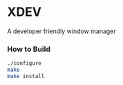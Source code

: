 # XDEV

A developer friendly window manager

### How to Build

```sh
./configure
make
make install
```


